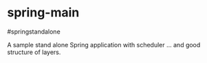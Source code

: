 # spring-main


#springstandalone

A sample stand alone Spring application with scheduler ... and good structure of layers.

